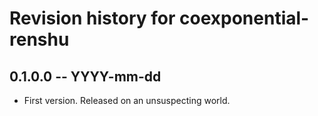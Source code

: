 # Revision history for coexponential-renshu

## 0.1.0.0 -- YYYY-mm-dd

* First version. Released on an unsuspecting world.
